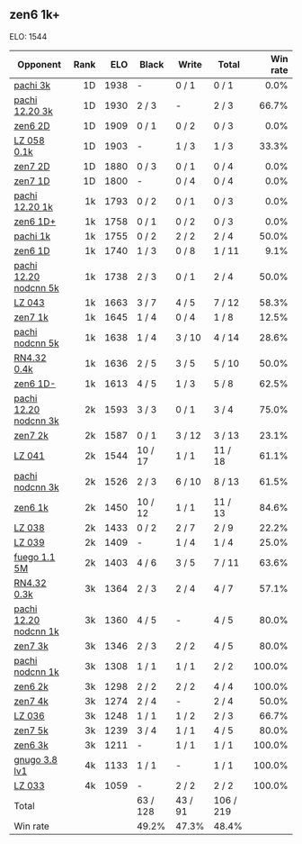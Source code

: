 ## zen6 1k+ ##

ELO: 1544

Opponent | Rank | ELO | Black | Write | Total | Win rate
---------|-----:|----:|-------|-------|-------|-------:
[pachi 3k](pachi%203k.md) | 1D | 1938 | - | 0 / 1 | 0 / 1 | 0.0%
[pachi 12.20 3k](pachi%2012.20%203k.md) | 1D | 1930 | 2 / 3 | - | 2 / 3 | 66.7%
[zen6 2D](zen6%202D.md) | 1D | 1909 | 0 / 1 | 0 / 2 | 0 / 3 | 0.0%
[LZ 058 0.1k](LZ%20058%200.1k.md) | 1D | 1903 | - | 1 / 3 | 1 / 3 | 33.3%
[zen7 2D](zen7%202D.md) | 1D | 1880 | 0 / 3 | 0 / 1 | 0 / 4 | 0.0%
[zen7 1D](zen7%201D.md) | 1D | 1800 | - | 0 / 4 | 0 / 4 | 0.0%
[pachi 12.20 1k](pachi%2012.20%201k.md) | 1k | 1793 | 0 / 2 | 0 / 1 | 0 / 3 | 0.0%
[zen6 1D+](zen6%201D+.md) | 1k | 1758 | 0 / 1 | 0 / 2 | 0 / 3 | 0.0%
[pachi 1k](pachi%201k.md) | 1k | 1755 | 0 / 2 | 2 / 2 | 2 / 4 | 50.0%
[zen6 1D](zen6%201D.md) | 1k | 1740 | 1 / 3 | 0 / 8 | 1 / 11 | 9.1%
[pachi 12.20 nodcnn 5k](pachi%2012.20%20nodcnn%205k.md) | 1k | 1738 | 2 / 3 | 0 / 1 | 2 / 4 | 50.0%
[LZ 043](LZ%20043.md) | 1k | 1663 | 3 / 7 | 4 / 5 | 7 / 12 | 58.3%
[zen7 1k](zen7%201k.md) | 1k | 1645 | 1 / 4 | 0 / 4 | 1 / 8 | 12.5%
[pachi nodcnn 5k](pachi%20nodcnn%205k.md) | 1k | 1638 | 1 / 4 | 3 / 10 | 4 / 14 | 28.6%
[RN4.32 0.4k](RN4.32%200.4k.md) | 1k | 1636 | 2 / 5 | 3 / 5 | 5 / 10 | 50.0%
[zen6 1D-](zen6%201D-.md) | 1k | 1613 | 4 / 5 | 1 / 3 | 5 / 8 | 62.5%
[pachi 12.20 nodcnn 3k](pachi%2012.20%20nodcnn%203k.md) | 2k | 1593 | 3 / 3 | 0 / 1 | 3 / 4 | 75.0%
[zen7 2k](zen7%202k.md) | 2k | 1587 | 0 / 1 | 3 / 12 | 3 / 13 | 23.1%
[LZ 041](LZ%20041.md) | 2k | 1544 | 10 / 17 | 1 / 1 | 11 / 18 | 61.1%
[pachi nodcnn 3k](pachi%20nodcnn%203k.md) | 2k | 1526 | 2 / 3 | 6 / 10 | 8 / 13 | 61.5%
[zen6 1k](zen6%201k.md) | 2k | 1450 | 10 / 12 | 1 / 1 | 11 / 13 | 84.6%
[LZ 038](LZ%20038.md) | 2k | 1433 | 0 / 2 | 2 / 7 | 2 / 9 | 22.2%
[LZ 039](LZ%20039.md) | 2k | 1409 | - | 1 / 4 | 1 / 4 | 25.0%
[fuego 1.1 5M](fuego%201.1%205M.md) | 2k | 1403 | 4 / 6 | 3 / 5 | 7 / 11 | 63.6%
[RN4.32 0.3k](RN4.32%200.3k.md) | 3k | 1364 | 2 / 3 | 2 / 4 | 4 / 7 | 57.1%
[pachi 12.20 nodcnn 1k](pachi%2012.20%20nodcnn%201k.md) | 3k | 1360 | 4 / 5 | - | 4 / 5 | 80.0%
[zen7 3k](zen7%203k.md) | 3k | 1346 | 2 / 3 | 2 / 2 | 4 / 5 | 80.0%
[pachi nodcnn 1k](pachi%20nodcnn%201k.md) | 3k | 1308 | 1 / 1 | 1 / 1 | 2 / 2 | 100.0%
[zen6 2k](zen6%202k.md) | 3k | 1298 | 2 / 2 | 2 / 2 | 4 / 4 | 100.0%
[zen7 4k](zen7%204k.md) | 3k | 1274 | 2 / 4 | - | 2 / 4 | 50.0%
[LZ 036](LZ%20036.md) | 3k | 1248 | 1 / 1 | 1 / 2 | 2 / 3 | 66.7%
[zen7 5k](zen7%205k.md) | 3k | 1239 | 3 / 4 | 1 / 1 | 4 / 5 | 80.0%
[zen6 3k](zen6%203k.md) | 3k | 1211 | - | 1 / 1 | 1 / 1 | 100.0%
[gnugo 3.8 lv1](gnugo%203.8%20lv1.md) | 4k | 1133 | 1 / 1 | - | 1 / 1 | 100.0%
[LZ 033](LZ%20033.md) | 4k | 1059 | - | 2 / 2 | 2 / 2 | 100.0%
Total | | | 63 / 128 | 43 / 91 | 106 / 219 | 
Win rate| | | 49.2% | 47.3% | 48.4% | 
